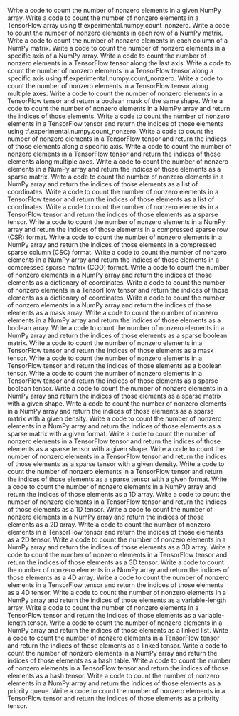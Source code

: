 Write a code to count the number of nonzero elements in a given NumPy array.
Write a code to count the number of nonzero elements in a TensorFlow array using tf.experimental.numpy.count_nonzero.
Write a code to count the number of nonzero elements in each row of a NumPy matrix.
Write a code to count the number of nonzero elements in each column of a NumPy matrix.
Write a code to count the number of nonzero elements in a specific axis of a NumPy array.
Write a code to count the number of nonzero elements in a TensorFlow tensor along the last axis.
Write a code to count the number of nonzero elements in a TensorFlow tensor along a specific axis using tf.experimental.numpy.count_nonzero.
Write a code to count the number of nonzero elements in a TensorFlow tensor along multiple axes.
Write a code to count the number of nonzero elements in a TensorFlow tensor and return a boolean mask of the same shape.
Write a code to count the number of nonzero elements in a NumPy array and return the indices of those elements.
Write a code to count the number of nonzero elements in a TensorFlow tensor and return the indices of those elements using tf.experimental.numpy.count_nonzero.
Write a code to count the number of nonzero elements in a TensorFlow tensor and return the indices of those elements along a specific axis.
Write a code to count the number of nonzero elements in a TensorFlow tensor and return the indices of those elements along multiple axes.
Write a code to count the number of nonzero elements in a NumPy array and return the indices of those elements as a sparse matrix.
Write a code to count the number of nonzero elements in a NumPy array and return the indices of those elements as a list of coordinates.
Write a code to count the number of nonzero elements in a TensorFlow tensor and return the indices of those elements as a list of coordinates.
Write a code to count the number of nonzero elements in a TensorFlow tensor and return the indices of those elements as a sparse tensor.
Write a code to count the number of nonzero elements in a NumPy array and return the indices of those elements in a compressed sparse row (CSR) format.
Write a code to count the number of nonzero elements in a NumPy array and return the indices of those elements in a compressed sparse column (CSC) format.
Write a code to count the number of nonzero elements in a NumPy array and return the indices of those elements in a compressed sparse matrix (COO) format.
Write a code to count the number of nonzero elements in a NumPy array and return the indices of those elements as a dictionary of coordinates.
Write a code to count the number of nonzero elements in a TensorFlow tensor and return the indices of those elements as a dictionary of coordinates.
Write a code to count the number of nonzero elements in a NumPy array and return the indices of those elements as a mask array.
Write a code to count the number of nonzero elements in a NumPy array and return the indices of those elements as a boolean array.
Write a code to count the number of nonzero elements in a NumPy array and return the indices of those elements as a sparse boolean matrix.
Write a code to count the number of nonzero elements in a TensorFlow tensor and return the indices of those elements as a mask tensor.
Write a code to count the number of nonzero elements in a TensorFlow tensor and return the indices of those elements as a boolean tensor.
Write a code to count the number of nonzero elements in a TensorFlow tensor and return the indices of those elements as a sparse boolean tensor.
Write a code to count the number of nonzero elements in a NumPy array and return the indices of those elements as a sparse matrix with a given shape.
Write a code to count the number of nonzero elements in a NumPy array and return the indices of those elements as a sparse matrix with a given density.
Write a code to count the number of nonzero elements in a NumPy array and return the indices of those elements as a sparse matrix with a given format.
Write a code to count the number of nonzero elements in a TensorFlow tensor and return the indices of those elements as a sparse tensor with a given shape.
Write a code to count the number of nonzero elements in a TensorFlow tensor and return the indices of those elements as a sparse tensor with a given density.
Write a code to count the number of nonzero elements in a TensorFlow tensor and return the indices of those elements as a sparse tensor with a given format.
Write a code to count the number of nonzero elements in a NumPy array and return the indices of those elements as a 1D array.
Write a code to count the number of nonzero elements in a TensorFlow tensor and return the indices of those elements as a 1D tensor.
Write a code to count the number of nonzero elements in a NumPy array and return the indices of those elements as a 2D array.
Write a code to count the number of nonzero elements in a TensorFlow tensor and return the indices of those elements as a 2D tensor.
Write a code to count the number of nonzero elements in a NumPy array and return the indices of those elements as a 3D array.
Write a code to count the number of nonzero elements in a TensorFlow tensor and return the indices of those elements as a 3D tensor.
Write a code to count the number of nonzero elements in a NumPy array and return the indices of those elements as a 4D array.
Write a code to count the number of nonzero elements in a TensorFlow tensor and return the indices of those elements as a 4D tensor.
Write a code to count the number of nonzero elements in a NumPy array and return the indices of those elements as a variable-length array.
Write a code to count the number of nonzero elements in a TensorFlow tensor and return the indices of those elements as a variable-length tensor.
Write a code to count the number of nonzero elements in a NumPy array and return the indices of those elements as a linked list.
Write a code to count the number of nonzero elements in a TensorFlow tensor and return the indices of those elements as a linked tensor.
Write a code to count the number of nonzero elements in a NumPy array and return the indices of those elements as a hash table.
Write a code to count the number of nonzero elements in a TensorFlow tensor and return the indices of those elements as a hash tensor.
Write a code to count the number of nonzero elements in a NumPy array and return the indices of those elements as a priority queue.
Write a code to count the number of nonzero elements in a TensorFlow tensor and return the indices of those elements as a priority tensor.